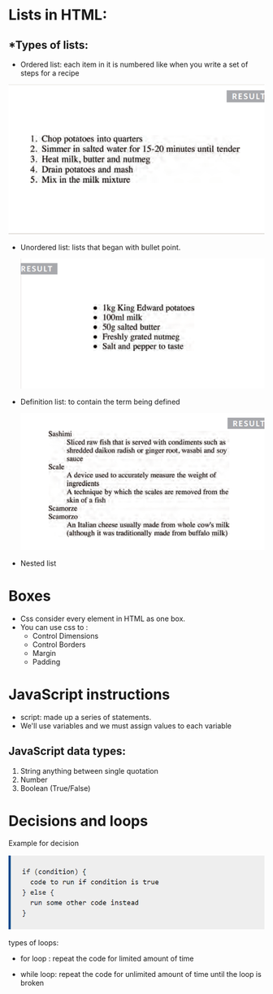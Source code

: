 # **Lists in HTML:**
## *Types of lists:
  
  - Ordered list: each item in it is numbered like when you write a set of steps for a recipe

   ![img](ol.PNG)

  - Unordered list: lists that began with bullet point.

    ![img](ul.PNG)

 - Definition list: to contain the term being defined

    ![img](def.PNG)


 - Nested list


# **Boxes**

 - Css consider every element in HTML as one box.
 - You can use css to :
     - Control Dimensions
     - Control Borders
     - Margin
     - Padding


# **JavaScript instructions**
- script: made up a series of statements.
- We'll use variables and we must assign values to each variable

## JavaScript data types:
   1. String anything between single quotation
   2. Number
   3. Boolean (True/False)

# **Decisions and loops**
Example for decision


![img](img.PNG)

types of loops:
 - for loop : repeat the code for limited amount of time



 - while loop: repeat the code for unlimited amount of time until the loop is broken